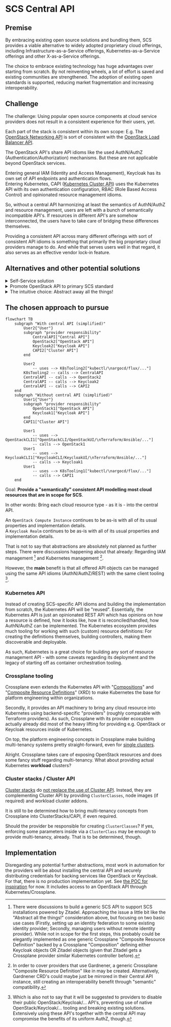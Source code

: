 # SCS Central API

## Premise

By embracing existing open source solutions and bundling them, SCS provides a viable
alternative to widely adopted proprietary cloud offerings, including
Infrastructure-as-a-Service offerings, Kubernetes-as-a-Service offerings and other
X-as-a-Service offerings.

The choice to embrace existing technology has huge advantages over starting from
scratch.
By not reinventing wheels, a lot of effort is saved and existing communities are
strengthened. The adoption of existing open standards is supported, reducing
market fragmentation and increasing interoperability.

## Challenge

The challenge: Using popular open source components at cloud service providers
does not result in a consistent experience for their users, yet.

Each part of the stack is consistent within its own scope: E.g. The
[OpenStack Networking API](https://docs.openstack.org/api-ref/network/v2/) is sort of
consistent with the
[OpenStack Load Balancer API](https://docs.openstack.org/api-ref/load-balancer/v2/).

The OpenStack API's share API idioms like the used AuthN/AuthZ
(Authentication/Authorization) mechanisms. But these are not applicable beyond
OpenStack services.

Entering general IAM (Identity and Access Management), Keycloak has its own set of
API endpoints and authentication flows.  
Entering Kubernetes, CAPI ([Kubernetes Cluster API](https://cluster-api.sigs.k8s.io/))
uses the Kubernetes API with its own authentication configuration, RBAC (Role Based
Access Control) and opinionated resource management idioms.

So, without a central API harmonizing at least the semantics of AuthN/AuthZ and
resource management, users are left with a bunch of semantically incompatible API's.
If resources in different API's are somehow interconnected, the users have to take
care of bridging these differences themselves.

Providing a consistent API across many different offerings with sort of consistent
API idioms is something that primarily the big proprietary cloud providers manage to
do. And while that serves users well in that regard, it also serves as an effective
vendor lock-in feature.

## Alternatives and other potential solutions

<details><summary>Self-Service solution</summary>

### Self-Service solution

Users that want to avoid such vendor lock-in as well as want to avoid spending much
time bridging technologies manually, the best bet would probably be to setup
infrastructure-as-code (IaC) tooling (such as OpenTofu, Terraform and alike)
with a number of specialized providers to bring all their interdependent resources into
a single place keeping track of relationships between resources across multiple API's.
Caveat: Infrastructure-as-code tooling gets admin access, while RBAC for human access is still
inconsistent.
Organizations with a lot of time/money to spend probably are able/willing to build/buy
themselves out of this situation, but that is not a solution for everyone.

Also an option especially for smaller setups: Just accept the differences between
API's and use the automation tooling that seems most native to each API. For example,
Terraform or Ansible for OpenStack VM's, ArgoCD/Flux/... for Kubernetes CAPI resources
and workload resources. The trade-off would be choosing between the full power of
all offered cloud resources (and integrating these as user) or just using a few ones,
like only Kubernetes-as-a-Service (and build the rest as user).

</details>

<details><summary>Promote OpenStack API to primary SCS standard</summary>

### Promote OpenStack API to primary SCS standard

As already established [above](#Challenge), OpenStack already provides consistent
API's with shared idioms and AuthN/AuthZ mechanisms - not only for pure
["compute/VM"](https://docs.openstack.org/api-ref/compute) solutions,
but for
[managing Kubernetes clusters via "Magnum"](https://docs.openstack.org/api-ref/container-infrastructure-management),
as well. While the default Magnum implementation did not seem to live
up to expectations yet, new implementations using Cluster API seem to
grow in [popularity](https://www.stackhpc.com/magnum-clusterapi.html).

This is not the pursued solution, as:

- Kubernetes API's are generally more wide-spread / popular,
  provide more extensibility tooling for adding other arbitrary services
- This would go against SCS's
  [technological vision](https://scs.community/about/#technological-vision)
  which does not envision OpenStack as primary SCS service.

</details>

<details><summary>The intuitive choice: Abstract away all the things!</summary>

### The intuitive choice: Abstract away all the things!

The ideal form of API: An API that is extremely consistent in itself, each resource
defined using consistent patterns and terminology, never leaking implementation details.

- `OpenStack Compute Instance`? Very OpenStack specific, creating lock-in to OpenStack API's
- `SCS Instance`? Perfection, right?

Imagine CLI access like:

```bash
scs create subnet --group foo
scs create k8s --group foo my-k8s-01
```

Imagine using a Terraform provider like:

```hcl
resource "scs_group" "mygroup" {
  name = "mygroup"
}
resource "scs_subnet" "mysubnet" {
  group = scs_group.name
  name  = "mysubnet"
  # ...
}
resource "scs_kubernetes" "mykubernetes" {
  group  = scs_group.name
  name   = "mykubernetes"
  subnet = scs_subnet.mysubnet.id
  # ...
}
```

Imagine a Crossplane provider (or DIY similar Kubernetes controller framework) like:

```yaml
apiVersion: networking.scs.community/v1
kind: Subnet
metadata:
  name: mysubnet
spec:
  # ...
---
apiVersion: kubernetes.scs.community/v1
kind: Kubernetes
metadata:
  name: mykubernetes
spec:
  forProvider:
    subnetRef:
      name: mysubnet
  # ...
```

This is obviously desirable from a user's perspective.
However, unfortunately, it is also much more work than the SCS project can
realistically build and maintain in the short or medium term.

It also comes with the requirement to make many tough trade-off decisions.
For example:

Provider "A" offers to hide Kubernetes API server endpoints from the public
internet, utilizing some sort of bastion host. Provider "B" instead implements
IP based firewall blocking on the public endpoints. Provider "C" does neither.  
Should the API follow either provider "A" or "B"? Should both approaches be
implemented, but as optional features? If any of these approaches is defined
to be a mandatory feature to support, provider "C" cannot be compliant.

Any choice brings significant disadvantages:

- If such features are included as features that are mandatory to support,
  some providers may have difficulties adopting the API.
- If such features are included as optional features, the ability to migrate
  from one provider to another suffers significantly. Without this ability,
  users also may opt to use provider-specific API's, instead.
- If such features are excluded, the API becomes overall less useful for the
  users who may opt to use more powerful provider-specific API's, instead.

As such, making decisions with these tradeoffs in mind, is not about finding
the perfect solution for everyone, but "just the right" balance that is
practicable for providers and valuable for users. Finding these optimal
balances is going to cost possibly even more time than actually implementing
them in code.

In sum: Going this route would be technically the best thing to do, yet does
not seem feasible given tough trade-offs and limited resources.  
If the opportunity arises to partner with some other organization with a lot
of staff and resources, this option may be reevaluated, though.

</details>

## The chosen approach to pursue

```mermaid
flowchart TB
    subgraph "With central API (simplified)"
        User2{"User"}
        subgraph "provider responsibility"
            CentralAPI["Central API"]
            OpenStack2["OpenStack API"]
            Keycloak2["Keycloak API"]
            CAPI2["Cluster API"]
        end

        User2
            -- uses --> K8sTooling2["kubectl/\nargocd/flux/..."]
        K8sTooling2 -- calls --> CentralAPI
        CentralAPI -- calls --> OpenStack2
        CentralAPI -- calls --> Keycloak2
        CentralAPI -- calls --> CAPI2
    end
    subgraph "Without central API (simplified)"
        User1{"User"}
        subgraph "provider responsibility"
            OpenStack1["OpenStack API"]
            Keycloak1["Keycloak API"]
        end
        CAPI1["Cluster API"]

        User1
            -- uses --> OpenStackCLI1["OpenStackCLI/OpenStackUI/\nTerraform/Ansible/..."]
            -- calls --> OpenStack1
        User1
            -- uses --> KeycloakCLI1["KeycloakCLI/KeycloakUI/\nTerraform/Ansible/..."]
            -- calls --> Keycloak1
        User1
            -- uses --> K8sTooling1["kubectl/\nargocd/flux/..."]
            -- calls --> CAPI1
    end
```

Goal: **Provide a "semantically" consistent API modelling most cloud resources
that are in scope for SCS**.

In other words: Bring each cloud resource type - as it is - into the central API.

An `OpenStack Compute Instance` continues to be as-is with all of its usual
properties and implementation details.  
A `Keycloak Realm` continues to be as-is with all of its usual properties
and implementation details.

That is not to say that abstractions are absolutely not planned as further steps.
There were discussions happening about that already: Regarding IAM management [^1]
and Kubernetes management [^2].

However, the **main** benefit is that all offered API objects can be managed
using the same API idioms (AuthN/AuthZ/REST) with the same client tooling [^3].

[^1]: There were discussions to build a generic SCS API to support
SCS installations powered by Zitadel. Approaching the issue a little
bit like the "Abstract all the things!" consideration above, but focusing
on two basic use cases (Firstly, setting up an identity federation to some
existing identity provider; Secondly, managing users without remote identity
provider). While not in scope for the first steps, this probably could be
elegantly implemented as one generic Crossplane "Composite Resource Definition"
backed by a Crossplane "Composition" defining either Keycloak objects OR
Zitadel objects (given that Zitadel gets a Crossplane provider similar
Kubernetes controller before).

[^2]: In order to cover providers that use Gardnener, a generic Crossplane
"Composite Resource Definition" like in [^1] may be created. Alternatively,
Gardnener CRD's could maybe just be mirrored in their Central API instance,
still creating an interoperability benefit through "semantic" compatibility.

[^3]: Which is also not to say that it will be suggested to providers to disable
their public OpenStack/Keycloak/... API's, preventing use of native
OpenStack/Keycloak/... tooling and breaking existing solutions.
Extensively using these API's together with the central API may compromise
the benefits of its uniform AuthZ, though.

### Kubernetes API

Instead of creating SCS-specific API idioms and building the implementation
from scratch, the Kubernetes API will be "reused". Essentially, the Kubernetes
API is just an opinionated REST API which has opinions on how a resource
is defined, how it looks like, how it is reconciled/handled, how AuthN/AuthZ
can be implemented. The Kubernetes ecosystem provides much tooling for working
with such (custom) resource definitions: For creating the definitions
themselves, building controllers, making them discoverable and deployable.

As such, Kubernetes is a great choice for building any sort of resource
management API - with some caveats regarding its deployment and the legacy
of starting off as container orchestration tooling.

### Crossplane tooling

Crossplane even extends the Kubernetes API with
"[Compositions](https://docs.crossplane.io/v1.14/concepts/compositions/)" and
"[Composite Resource Definitions](https://docs.crossplane.io/v1.14/concepts/composite-resource-definitions/)"
(XRD) to make Kubernetes the base for platform engineering within organizations.

Secondly, it provides an API machinery to bring any cloud resource into Kubernetes
using backend-specific "providers" (roughly comparable with Terraform providers).
As such, Crossplane with its provider ecosystem actually already did most of
the heavy lifting for providing e.g. OpenStack or Keycloak resources inside of Kubernetes.

On top, the platform engineering concepts in Crossplane make building multi-tenancy
systems pretty straight-forward, even for
[single clusters](https://docs.crossplane.io/knowledge-base/guides/multi-tenant/#single-cluster-multi-tenancy).

Alright. Crossplane takes care of exposing OpenStack resources and does some
fancy stuff regarding multi-tenancy. What about providing actual Kubernetes
**workload** clusters?

### Cluster stacks / Cluster API

[Cluster stacks](https://github.com/SovereignCloudStack/cluster-stacks) do
[not replace the use of Cluster API](https://github.com/SovereignCloudStack/cluster-stack-operator/blob/adb648ceaebddca04a015fbea0319110ca99a5cc/docs/architecture/user-flow.md#recap---how-do-cluster-api-and-cluster-stacks-work-together).
Instead, they are complementing Cluster API by providing `ClusterClasses`, node
images (if required) and workload cluster addons.

It is still to be determined how to bring multi-tenancy concepts from Crossplane
into ClusterStacks/CAPI, if even required.

Should the provider be responsible for creating `ClusterClasses`?
If yes, enforcing some parameters inside via a `ClusterClass` may be enough
to provide multi-tenancy, already. That is to be determined, though.

## Implementation

Disregarding any potential further abstractions, most work in automation for
the providers will be about installing the central API and securely distributing
credentials for backing services like OpenStack or Keycloak.  
For that, there is no production implementation yet. See
[the POC for inspiration](./poc-setup.md) for now. It includes access to an OpenStack API
through Kubernetes/Crossplane.
